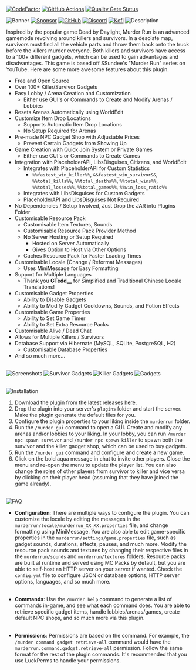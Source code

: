 [![CodeFactor](https://www.codefactor.io/repository/github/pulsebeat02/murderrun/badge)](https://www.codefactor.io/repository/github/pulsebeat02/murderrun)
[![GitHub Actions](https://github.com/PulseBeat02/MurderRun/actions/workflows/tagged-release.yml/badge.svg)](https://github.com/PulseBeat02/MurderRun/actions)
[![Quality Gate Status](https://sonarcloud.io/api/project_badges/measure?project=PulseBeat02_MurderRun&metric=alert_status)](https://sonarcloud.io/summary/new_code?id=PulseBeat02_MurderRun)

![Banner](https://www.bisecthosting.com/images/CF/Murder_Run/BH_Murder_Run_header.webp)
[![Sponsor](https://www.bisecthosting.com/images/CF/Murder_Run/BH_Murder_Run_promo2.webp)](https://bisecthosting.com/pulse)
[![GitHub](https://www.bisecthosting.com/images/CF/Murder_Run/BH_Murder_Run_github.webp)](https://github.com/PulseBeat02/MurderRun)
[![Discord](https://www.bisecthosting.com/images/CF/Murder_Run/BH_Murder_Run_discord.webp)](https://discord.gg/cUMB6kCsh6)
[![Kofi](https://www.bisecthosting.com/images/CF/Murder_Run/BH_Murder_Run_kofi.webp)](https://ko-fi.com/pulsebeat_02)
![Description](https://www.bisecthosting.com/images/CF/Murder_Run/BH_Murder_Run_description.webp)

Inspired by the popular game Dead by Daylight, Murder Run is an advanced gamemode revolving around killers
and survivors. In a desolate map, survivors must find all the vehicle parts and throw them back onto the
truck before the killers murder everyone. Both killers and survivors have access to a 100+ different gadgets, 
which can be used to gain advantages and disadvantages. This game is based off SSundee's "Murder Run" series
on YouTube. Here are some more awesome features about this plugin.

- Free and Open Source
- Over 100+ Killer/Survivor Gadgets
- Easy Lobby / Arena Creation and Customization
  - Either use GUI's or Commands to Create and Modify Arenas / Lobbies
- Resets Arenas Automatically using WorldEdit
- Customize Item Drop Locations
  - Supports Automatic Item Drop Locations
  - No Setup Required for Arenas
- Pre-made NPC Gadget Shop with Adjustable Prices
  - Prevent Certain Gadgets from Showing Up
- Game Creation with Quick Join System or Private Games
  - Either use GUI's or Commands to Create Games
- Integration with PlaceholderAPI, LibsDisguises, Citizens, and WorldEdit
  - Integrates with PlaceholderAPI for Custom Statistics
    - `%%fastest_win_killer%%`, `&&fastest_win_survivor&&`, `%%total_kills%%`, `%%total_deaths%%`,
    `%%total_wins%%`, `%%total_losses%%`, `%%total_games%%`, `%%win_loss_ratio%%`
  - Integrates with LibsDisguises for Custom Gadgets
  - PlaceholderAPI and LibsDisguises Not Required
- No Dependencies / Setup Involved, Just Drop the JAR into Plugins Folder
- Customisable Resource Pack
  - Customisable Item Textures, Sounds
  - Customisable Resource Pack Provider Method
  - No Server Hosting or Setup Required
    - Hosted on Server Automatically
    - Gives Option to Host via Other Options
  - Caches Resource Pack for Faster Loading Times
- Customisable Locale (Change / Reformat Messages)
  - Uses MiniMessage for Easy Formatting
- Support for Multiple Languages
  - Thank you **GTedd__** for Simplified and Traditional Chinese Locale Translations!
- Customisable Gadget Properties
  - Ability to Disable Gadgets
  - Ability to Modify Gadget Cooldowns, Sounds, and Potion Effects
- Customisable Game Properties
  - Ability to Set Game Timer
  - Ability to Set Extra Resource Packs
- Customisable Alive / Dead Chat
- Allows for Multiple Killers / Survivors
- Database Support via Hibernate (MySQL, SQLite, PostgreSQL, H2)
  - Customisable Database Properties
- And so much more...
<br></br>

![Screenshots](https://www.bisecthosting.com/images/CF/Murder_Run/BH_Murder_Run_screenshots.webp)
![Survivor Gadgets](https://raw.githubusercontent.com/PulseBeat02/MurderRun/refs/heads/main/survivor.gif)
![Killer Gadgets](https://raw.githubusercontent.com/PulseBeat02/MurderRun/refs/heads/main/killer.gif)
![Gadgets](https://raw.githubusercontent.com/PulseBeat02/MurderRun/refs/heads/main/gadget.gif)
<br></br>

![Installation](https://www.bisecthosting.com/images/CF/Murder_Run/BH_Murder_Run_installation.webp)
1) Download the plugin from the latest releases [here](https://github.com/PulseBeat02/MurderRun/releases/tag/latest).
2) Drop the plugin into your server's `plugins` folder and start the server. Make the plugin generate the default files
for you.
3) Configure the plugin properties to your liking inside the `murderrun` folder.
4) Run the `/murder gui` command to open a GUI. Create and modify any arenas and/or lobbies to your liking. In your lobby, 
you can run `/murder npc spawn survivor` and `/murder npc spawn killer` to spawn both the survivor and the killer gadget 
shop, which can be used to buy gadgets.
5) Run the `/murder gui` command and configure and create a new game.
6) Click on the bold aqua message in chat to invite other players. Close the menu and re-open the menu to update
the player list. You can also change the roles of other players from survivor to killer and vice versa
by clicking on their player head (assuming that they have joined the game already).
<br></br>

![FAQ](https://www.bisecthosting.com/images/CF/Murder_Run/BH_Murder_Run_faq.webp)
- **Configuration**: There are multiple ways to configure the plugin. You can customize the locale by editing the messages in the
`murderrun/locale/murderrun_XX_XX.properties` file, and change formatting using MiniMessage. You are also able to edit
game-specific properties in the `murderrun/settings/game.properties` file, such as gadget sounds, durations, effects,
pauses, and much more. Modify the resource pack sounds and textures by changing their respective files in the
`murderrun/sounds` and `murderrun/textures` folders. Resource packs are built at runtime and served using MC Packs
by default, but you are able to self-host an HTTP server on your server if wanted. Check the `config.yml` file to
configure JSON or database options, HTTP server options, languages, and so much more.
<br></br>

- **Commands**: Use the `/murder help` command to generate a list of commands in-game, and see what each command does. You are able
to retrieve specific gadget items, handle lobbies/arenas/games, create default NPC shops, and so much more via
this plugin.
<br></br>

- **Permissions**: Permissions are based on the command. For example, the `/murder command gadget retrieve-all` command would have the
`murderrun.command.gadget.retrieve-all` permission. Follow the same format for the rest of the plugin commands. It's
recommended that you use LuckPerms to handle your permissions.